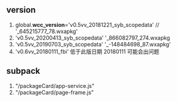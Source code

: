 ##

## version

1. global.**wcc_version**='v0.5vv_20181221_syb_scopedata' // '\_645215777_78.wxapkg'
2. 'v0.5vv_20200413_syb_scopedata' '\_866082797_274.wxapkg
3. 'v0.5vv_20190703_syb_scopedata' '\_-148484698_87.wxapkg'
4. 'v0.6vv_20180111_fbi' 低于此版日期 20180111 可能会出问题

## subpack
1. "/packageCard/app-service.js"
2. "/packageCard/page-frame.js"